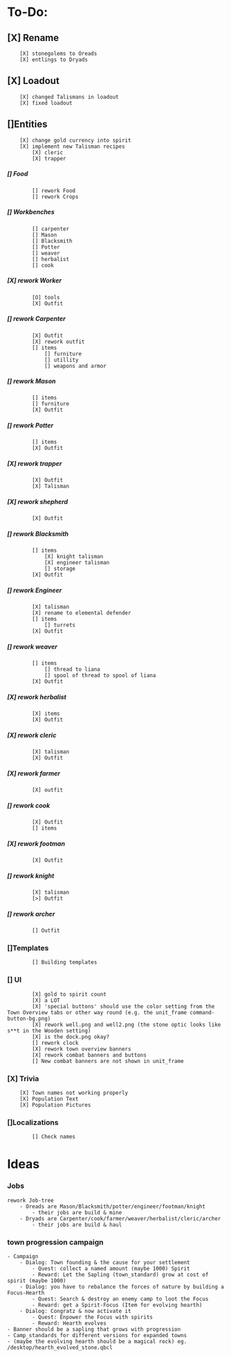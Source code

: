 # **To-Do:**
## [X] Rename
		[X] stonegolems to Oreads
		[X] entlings to Dryads
## [X] Loadout
		[X] changed Talismans in loadout
		[X] fixed loadout
## []Entities
		[X] change gold currency into spirit
		[X] implement new Talisman recipes
			[X] cleric
			[X] trapper
##### [] Food
			[] rework Food
			[] rework Crops
##### [] Workbenches
			[] carpenter
			[] Mason
			[] Blacksmith
			[] Potter
			[] weaver
			[] herbalist
			[] cook
##### [X] rework Worker
			[O] tools
			[X] Outfit
##### []	rework Carpenter
			[X] Outfit
			[X] rework outfit
			[] items
				[] furniture
				[] utillity
				[] weapons and armor
##### []	rework Mason
			[] items
			[] furniture
			[X] Outfit
##### []	rework Potter
			[] items
			[X] Outfit
##### [X]	rework trapper
			[X] Outfit
			[X] Talisman
##### [X]	rework shepherd
			[X] Outfit
##### []	rework Blacksmith
			[] items
				[X] knight talisman
				[X] engineer talisman
				[] storage
			[X] Outfit
##### [] rework Engineer
			[X] talisman
			[X] rename to elemental defender
			[] items
				[] turrets
			[X] Outfit
##### [] rework weaver
			[] items
				[] thread to liana
				[] spool of thread to spool of liana
			[X] Outfit
##### [X]	rework herbalist
			[X] items
			[X] Outfit
##### [X]	rework cleric
			[X] talisman
			[X] Outfit
##### [X]	rework farmer
			[X] outfit
##### [] rework cook
			[X] Outfit
			[] items
##### [X] rework footman
			[X] Outfit
##### [] rework knight
			[X] talisman
			[>] Outfit
##### [] rework archer
			[] Outfit
### []Templates
			[] Building templates
### [] UI
			[X] gold to spirit count
			[X] a LOT
			[X] 'special buttons' should use the color setting from the Town Overview tabs or other way round (e.g. the unit_frame command-button-bg.png)
			[X] rework well.png and well2.png (the stone optic looks like s**t in the Wooden setting)
			[X] is the dock.png okay?
			[] rework clock
			[X] rework town overview banners
			[X] rework combat banners and buttons
			[] New combat banners are not shown in unit_frame
### [X] Trivia
		[X]	Town names not working properly
		[X]	Population Text
		[X]	Population Pictures
### []Localizations
			[] Check names

# **Ideas**
### Jobs
	rework Job-tree
		- Oreads are Mason/Blacksmith/potter/engineer/footman/knight
			- their jobs are build & mine
		- Dryads are Carpenter/cook/farmer/weaver/herbalist/cleric/archer
			- their jobs are build & haul
### town progression campaign
	- Campaign
		- Dialog: Town founding & the cause for your settlement
			- Quest: collect a named amount (maybe 1000) Spirit
			- Reward: Let the Sapling (town_standard) grow at cost of spirit (maybe 1000)
		- Dialog: you have to rebalance the forces of nature by building a Focus-Hearth
			- Quest: Search & destroy an enemy camp to loot the Focus
			- Reward: get a Spirit-Focus (Item for evolving hearth)
		- Dialog: Congratz & now activate it
			- Quest: Enpower the Focus with spirits
			- Reward: Hearth evolves
	- Banner should be a sapling that grows with progression
	- Camp_standards for different versions for expanded towns
	- (maybe the evolving hearth should be a magical rock) eg. /desktop/hearth_evolved_stone.qbcl
